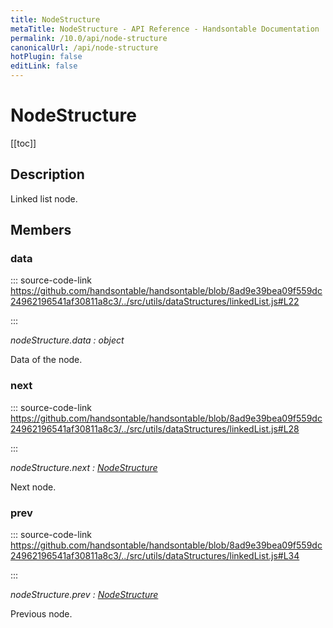 ```yaml
---
title: NodeStructure
metaTitle: NodeStructure - API Reference - Handsontable Documentation
permalink: /10.0/api/node-structure
canonicalUrl: /api/node-structure
hotPlugin: false
editLink: false
---
```


# NodeStructure

[[toc]]

## Description

Linked list node.


## Members

### data
  
::: source-code-link https://github.com/handsontable/handsontable/blob/8ad9e39bea09f559dc24962196541af30811a8c3/../src/utils/dataStructures/linkedList.js#L22

:::

_nodeStructure.data : object_

Data of the node.



### next
  
::: source-code-link https://github.com/handsontable/handsontable/blob/8ad9e39bea09f559dc24962196541af30811a8c3/../src/utils/dataStructures/linkedList.js#L28

:::

_nodeStructure.next : [NodeStructure](@/api/nodeStructure.md)_

Next node.



### prev
  
::: source-code-link https://github.com/handsontable/handsontable/blob/8ad9e39bea09f559dc24962196541af30811a8c3/../src/utils/dataStructures/linkedList.js#L34

:::

_nodeStructure.prev : [NodeStructure](@/api/nodeStructure.md)_

Previous node.



